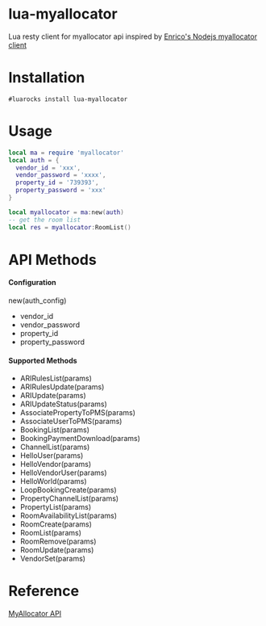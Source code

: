 # lua-myallocator
Lua resty client for myallocator api inspired by [Enrico's Nodejs myallocator client](https://github.com/la-yumba/my-allocator)

# Installation
```
#luarocks install lua-myallocator
```

# Usage
```lua
local ma = require 'myallocator'
local auth = {
  vendor_id = 'xxx',
  vendor_password = 'xxxx',
  property_id = '739393',
  property_password = 'xxx' 
}

local myallocator = ma:new(auth)
-- get the room list
local res = myallocator:RoomList()

```

# API Methods

#### Configuration 

new(auth_config) 
- vendor_id
- vendor_password
- property_id
- property_password


#### Supported Methods
- ARIRulesList(params)
- ARIRulesUpdate(params)
- ARIUpdate(params) 
- ARIUpdateStatus(params)
- AssociatePropertyToPMS(params)
- AssociateUserToPMS(params)
- BookingList(params)
- BookingPaymentDownload(params)
- ChannelList(params)
- HelloUser(params)
- HelloVendor(params)
- HelloVendorUser(params)
- HelloWorld(params)
- LoopBookingCreate(params)
- PropertyChannelList(params)
- PropertyList(params)
- RoomAvailabilityList(params)
- RoomCreate(params)
- RoomList(params)
- RoomRemove(params)
- RoomUpdate(params)
- VendorSet(params)

# Reference
[MyAllocator API](http://myallocator.github.io/apidocs)
